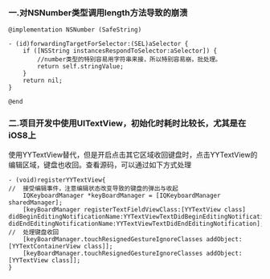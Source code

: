 ### 一.对NSNumber类型调用length方法导致的崩溃
```
@implementation NSNumber (SafeString)

- (id)forwardingTargetForSelector:(SEL)aSelector {
    if ([NSString instancesRespondToSelector:aSelector]) {
        //number类型的特别容易用字符串来接，所以特别容易崩，批处理。
        return self.stringValue;
    }
    return nil;
}

@end
```
### 二.项目开发中使用UITextView，初始化时耗时比较长，尤其是在iOS8上

使用YYTextView替代，但是开启点击其它区域收回键盘时，点击YYTextView的编辑区域，键盘也收回。查看源码，可以通过如下方式处理
```
- (void)registerYYTextView{
//  接受编辑事件，注意编辑状态改变导致的键盘的弹出与收起
    IQKeyboardManager *keyBoardManager = [IQKeyboardManager sharedManager];
    [keyBoardManager registerTextFieldViewClass:[YYTextView class] didBeginEditingNotificationName:YYTextViewTextDidBeginEditingNotification didEndEditingNotificationName:YYTextViewTextDidEndEditingNotification];
//  处理键盘收回
    [keyBoardManager.touchResignedGestureIgnoreClasses addObject:[YYTextContainerView class]];
    [keyBoardManager.touchResignedGestureIgnoreClasses addObject:[YYTextView class]];
}
```

